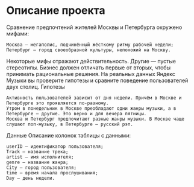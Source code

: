 # Описание проекта
Сравнение предпочтений жителей Москвы и Петербурга окружено мифами:

    Москва — мегаполис, подчинённый жёсткому ритму рабочей недели;
    Петербург — город своеобразной культуры, непохожий на Москву.

Некоторые мифы отражают действительность. Другие — пустые стереотипы. Бизнес должен отличать первые от вторых, чтобы принимать рациональные решения. На реальных данных Яндекс Музыки вы проверите гипотезы и сравните поведение пользователей двух столиц.
Гипотезы

    Активность пользователей зависит от дня недели. Причём в Москве и Петербурге это проявляется по-разному.
    Утром в понедельник в Москве преобладают одни жанры музыки, а в Петербурге — другие. Это верно и для вечера пятницы.
    Москва и Петербург предпочитают разные жанры музыки. В Москве чаще слушают поп-музыку, в Петербурге — русский рэп.

Данные
Описание колонок таблицы с данными:

    userID — идентификатор пользователя;
    Track — название трека;
    artist — имя исполнителя;
    genre — название жанра;
    City — город пользователя;
    time — время начала прослушивания;
    Day — день недели.
